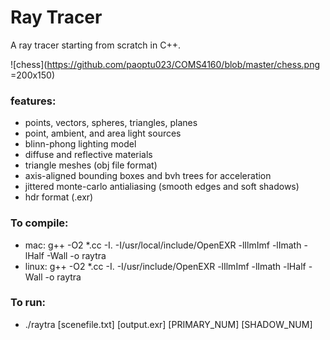 # Ray Tracer
A ray tracer starting from scratch in C++.

![chess](https://github.com/paoptu023/COMS4160/blob/master/chess.png =200x150)

### features:
* points, vectors, spheres, triangles, planes
* point, ambient, and area light sources
* blinn-phong lighting model
* diffuse and reflective materials
* triangle meshes (obj file format)
* axis-aligned bounding boxes and bvh trees for acceleration
* jittered monte-carlo antialiasing (smooth edges and soft shadows)
* hdr format (.exr)

### To compile: 
* mac: g++ -O2 *.cc -I. -I/usr/local/include/OpenEXR -lIlmImf -lImath -lHalf -Wall -o raytra
* linux: g++ -O2 *.cc -I. -I/usr/include/OpenEXR -lIlmImf -lImath -lHalf -Wall -o raytra

### To run: 
* ./raytra [scenefile.txt] [output.exr] [PRIMARY_NUM] [SHADOW_NUM]

